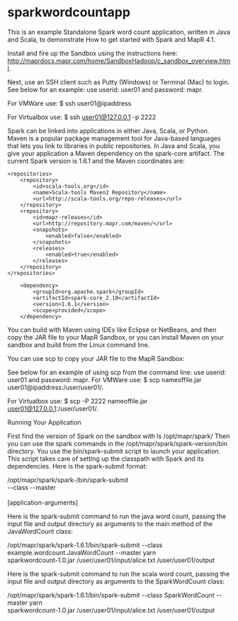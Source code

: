 # sparkwordcountapp

This is an example Standalone Spark word count application, written in Java and Scala, to demonstrate How to get started with Spark and MapR 4.1. 


Install and fire up the Sandbox using the instructions here: http://maprdocs.mapr.com/home/SandboxHadoop/c_sandbox_overview.html. 

Next, use an SSH client such as Putty (Windows) or Terminal (Mac) to login. See below for an example:
use userid: user01 and password: mapr.

For VMWare use:  $ ssh user01@ipaddress 

For Virtualbox use:  $ ssh user01@127.0.0.1 -p 2222 

Spark can be linked into applications in either Java, Scala, or Python. 
Maven is a popular package management tool for Java-based languages that lets you link to libraries in public repositories. In Java and Scala, you give your application a Maven dependency on the spark-core artifact. The current Spark version is 1.6.1 and the Maven coordinates are:

    <repositories>
        <repository>
            <id>scala-tools.org</id>
            <name>Scala-tools Maven2 Repository</name>
            <url>http://scala-tools.org/repo-releases</url>
        </repository>
        <repository>
            <id>mapr-releases</id>
            <url>http://repository.mapr.com/maven/</url>
            <snapshots>
                <enabled>false</enabled>
            </snapshots>
            <releases>
                <enabled>true</enabled>
            </releases>
        </repository>
    </repositories>

        <dependency>
            <groupId>org.apache.spark</groupId>
            <artifactId>spark-core_2.10</artifactId>
            <version>1.6.1</version>
            <scope>provided</scope>
        </dependency>


You can build with Maven using IDEs like Eclipse or NetBeans, and then copy the JAR file to your MapR Sandbox, or you can install Maven on your sandbox and build from the Linux command line.

You can use scp to copy your JAR file to the MapR Sandbox:

See below for an example of using scp from the command line:
use userid: user01 and password: mapr.
For VMWare use:  $ scp  nameoffile.jar  user01@ipaddress:/user/user01/. 

For Virtualbox use:  $ scp -P 2222 nameoffile.jar  user01@127.0.0.1:/user/user01/.  

Running Your Application

First find the version of Spark on the sandbox with  ls /opt/mapr/spark/  Then you can use the spark commands in the /opt/mapr/spark/spark-version/bin directory.
You use the bin/spark-submit script to launch your application. This script takes care of setting up the classpath with Spark and its dependencies. Here is the spark-submit format:

/opt/mapr/spark/spark-<version>/bin/spark-submit \
  --class <main-class>
  --master <master-url> \
  <application-jar> \
  [application-arguments]


Here is the spark-submit command to run the java word count, passing the input file and output directory as  arguments to the main method of the JavaWordCount class:

/opt/mapr/spark/spark-1.6.1/bin/spark-submit --class example.wordcount.JavaWordCount --master yarn \
  sparkwordcount-1.0.jar /user/user01/input/alice.txt /user/user01/output

Here is the spark-submit command to run the scala word count, passing the input file and output directory as arguments to the SparkWordCount class:

/opt/mapr/spark/spark-1.6.1/bin/spark-submit --class SparkWordCount --master yarn \
  sparkwordcount-1.0.jar /user/user01/input/alice.txt /user/user01/output

